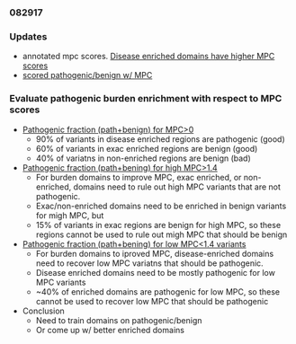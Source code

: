 ### 082917

### Updates
* annotated mpc scores. [Disease enriched domains have higher MPC scores](plots/mpc.by_pfam_enrichment.png)
* [scored pathogenic/benign w/ MPC](http://franklin.research.chop.edu:8102/notebooks/epi_linked/notebooks/predict-mpc.ipynb#)

### Evaluate pathogenic burden enrichment with respect to MPC scores
* [Pathogenic fraction (path+benign) for MPC>0](plots/rare.path_frac_wo_vus.pfam.mpcLow_0.mpcHigh_100.png)
    * 90% of variants in disease enriched regions are pathogenic (good)
    * 60% of variants in exac enriched regions are benign (good)
    * 40% of variatns in non-enriched regions are benign (bad)
* [Pathogenic fraction (path+bening) for high MPC>1.4](plots/rare.path_frac_wo_vus.pfam.mpcLow_1.4.mpcHigh_100.png)
    * For burden domains to improve MPC, exac enriched, or non-enriched, domains need to rule out high MPC variants that are not pathogenic.
    * Exac/non-enriched domains need to be enriched in benign variants for migh MPC, but
    * 15% of variants in exac regions are benign for high MPC, so these regions cannot be used to rule out migh MPC that should be benign
* [Pathogenic fraction (path+bening) for low MPC<1.4 variants](plots/rare.path_frac_wo_vus.pfam.mpcLow_0.mpcHigh_1.4.png)
    * For burden domains to iproved MPC, disease-enriched domains need to recover low MPC variatns that should be pathogenic.
    * Disease enriched domains need to be mostly pathogenic for low MPC variants
    * ~40% of enriched domains are pathogenic for low MPC, so these cannot be used to recover low MPC that should be pathogenic
* Conclusion
    * Need to train domains on pathogenic/benign
    * Or come up w/ better enriched domains
    
